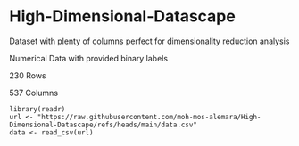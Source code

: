 # High-Dimensional-Datascape
Dataset with plenty of columns perfect for dimensionality reduction analysis

Numerical Data with provided binary labels

230 Rows

537 Columns

```batch
library(readr)
url <- "https://raw.githubusercontent.com/moh-mos-alemara/High-Dimensional-Datascape/refs/heads/main/data.csv"
data <- read_csv(url)
```
